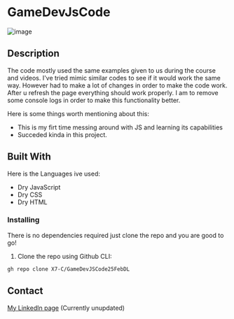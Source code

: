# GameDevJsCode

![image](https://avatars.githubusercontent.com/u/142581465?v=4)


## Description

The code mostly used the same examples given to us during the course and videos. I've tried mimic similar codes to see if it would work the same way. However had to make a lot of changes in order to make the code work.
After u refresh the page everything should work properly. I am to remove some console logs in order to make this functionality better.

Here is some things worth mentioning about this:

- This is my firt time messing around with JS and learning its capabilities
- Succeded kinda in this project.

## Built With

Here is the Languages ive used:

- Dry JavaScript
- Dry CSS
- Dry HTML

### Installing

There is no dependencies required just clone the repo and you are good to go!

1. Clone the repo using Github CLI:

```bash
gh repo clone X7-C/GameDevJSCode25FebDL
```

## Contact

[My LinkedIn page](www.linkedin.com) (Currently unupdated)
